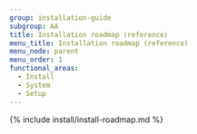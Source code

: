 ```yaml
---
group: installation-guide
subgroup: AA
title: Installation roadmap (reference)
menu_title: Installation roadmap (reference)
menu_node: parent
menu_order: 1
functional_areas:
  - Install
  - System
  - Setup
---
```


{% include install/install-roadmap.md %}
